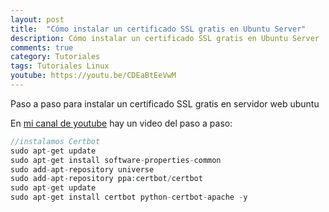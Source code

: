 ```yaml
---
layout: post
title:  "Cómo instalar un certificado SSL gratis en Ubuntu Server"
description: Cómo instalar un certificado SSL gratis en Ubuntu Server
comments: true
category: Tutoriales
tags: Tutoriales Linux
youtube: https://youtu.be/CDEaBtEeVwM
---
```

Paso a paso para instalar un certificado SSL gratis en servidor web ubuntu

En <a target="_blank" href="{{ page.youtube }}">mi canal de youtube</a> hay un video del paso a paso:

```PHP
//instalamos Certbot
sudo apt-get update
sudo apt-get install software-properties-common
sudo add-apt-repository universe
sudo add-apt-repository ppa:certbot/certbot
sudo apt-get update
sudo apt-get install certbot python-certbot-apache -y
```
